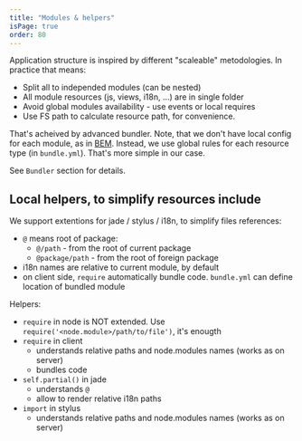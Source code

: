 ```yaml
---
title: "Modules & helpers"
isPage: true
order: 80
---
```


Application structure is inspired by different "scaleable" metodologies.
In practice that means:

- Split all to independed modules (can be nested)
- All module resources (js, views, i18n, ...) are in single folder
- Avoid global modules availability - use events or local requires
- Use FS path to calculate resource path, for convenience.

That's acheived by advanced bundler. Note, that we don't have local config
for each module, as in [BEM](http://bem.info/). Instead, we use global
rules for each resource type (in `bundle.yml`). That's more simple in our case.

See `Bundler` section for details.


Local helpers, to simplify resources include
--------------------------------------------

We support extentions for jade / stylus / i18n, to simplify files references:

- `@` means root of package:
  - `@/path` - from the root of current package
  - `@package/path` - from the root of foreign package
- i18n names are relative to current module, by default
- on client side, `require` automatically bundle code. `bundle.yml` can define
  location of bundled module

Helpers:

- `require` in node is NOT extended. Use `require('<node.module>/path/to/file')`,
   it's enougth
- `require` in client
  - understands relative paths and node.modules names (works as on server)
  - bundles code
- `self.partial()` in jade
  - understands `@`
  - allow to render relative i18n paths
- `import` in stylus
  - understands relative paths and node.modules names (works as on server)


